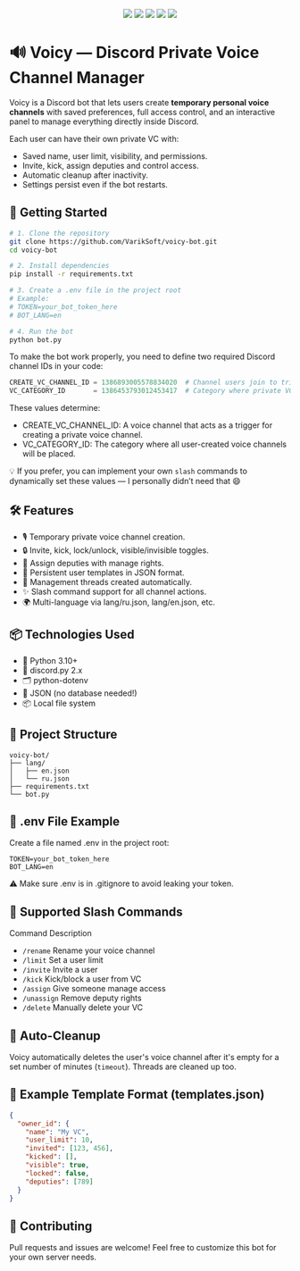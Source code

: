 <p align="center">
  <img src="https://img.shields.io/badge/version-1.0.0-blue?style=flat-square" />
  <img src="https://img.shields.io/badge/status-stable-brightgreen?style=flat-square" />
  <img src="https://img.shields.io/badge/license-MIT-green?style=flat-square" />
  <img src="https://img.shields.io/badge/python-3.10+-blue?style=flat-square&logo=python" />
  <img src="https://img.shields.io/badge/discord.py-2.x-blueviolet?style=flat-square&logo=discord" />
</p>

# 🔊 Voicy — Discord Private Voice Channel Manager

Voicy is a Discord bot that lets users create **temporary personal voice channels** with saved preferences, full access control, and an interactive panel to manage everything directly inside Discord.

Each user can have their own private VC with:
- Saved name, user limit, visibility, and permissions.
- Invite, kick, assign deputies and control access.
- Automatic cleanup after inactivity.
- Settings persist even if the bot restarts.

## 🚀 Getting Started

```bash
# 1. Clone the repository
git clone https://github.com/VarikSoft/voicy-bot.git
cd voicy-bot

# 2. Install dependencies
pip install -r requirements.txt

# 3. Create a .env file in the project root
# Example:
# TOKEN=your_bot_token_here
# BOT_LANG=en

# 4. Run the bot
python bot.py
```

To make the bot work properly, you need to define two required Discord channel IDs in your code:

```python
CREATE_VC_CHANNEL_ID = 1386893005578834020  # Channel users join to trigger VC creation
VC_CATEGORY_ID       = 1386453793012453417  # Category where private VCs will be created
```
These values determine:
- CREATE_VC_CHANNEL_ID: A voice channel that acts as a trigger for creating a private voice channel.
- VC_CATEGORY_ID: The category where all user-created voice channels will be placed.

💡 If you prefer, you can implement your own `slash` commands to dynamically set these values — I personally didn’t need that 😄

## 🛠️ Features
- 🎙️ Temporary private voice channel creation.
- 🔒 Invite, kick, lock/unlock, visible/invisible toggles.
- 👑 Assign deputies with manage rights.
- 💾 Persistent user templates in JSON format.
- 🧵 Management threads created automatically.
- ✨ Slash command support for all channel actions.
- 🌍 Multi-language via lang/ru.json, lang/en.json, etc.

## 📦 Technologies Used
- 🐍 Python 3.10+
- 🤖 discord.py 2.x
- 🗂️ python-dotenv
- 📁 JSON (no database needed!)
- 📦 Local file system

## 📁 Project Structure
```
voicy-bot/
├── lang/
│   ├── en.json
│   └── ru.json
├── requirements.txt
└── bot.py
```

## 🔐 .env File Example
Create a file named .env in the project root:

```
TOKEN=your_bot_token_here
BOT_LANG=en
```
⚠️ Make sure .env is in .gitignore to avoid leaking your token.

## 💬 Supported Slash Commands
Command	Description
- `/rename`	Rename your voice channel
- `/limit`	Set a user limit
- `/invite`	Invite a user
- `/kick`	Kick/block a user from VC
- `/assign`	Give someone manage access
- `/unassign`	Remove deputy rights
- `/delete`	Manually delete your VC

## 🧹 Auto-Cleanup
Voicy automatically deletes the user's voice channel after it's empty for a set number of minutes (`timeout`). Threads are cleaned up too.

## 🧪 Example Template Format (templates.json)
```json
{
  "owner_id": {
    "name": "My VC",
    "user_limit": 10,
    "invited": [123, 456],
    "kicked": [],
    "visible": true,
    "locked": false,
    "deputies": [789]
  }
}
```

## 🙌 Contributing
Pull requests and issues are welcome!
Feel free to customize this bot for your own server needs.
